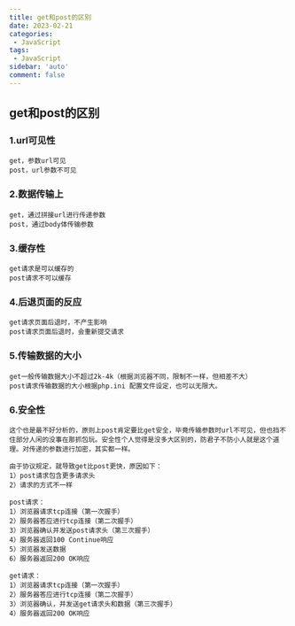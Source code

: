 ```yaml
---
title: get和post的区别
date: 2023-02-21
categories: 
 - JavaScript
tags: 
 - JavaScript
sidebar: 'auto'
comment: false
---
```


## get和post的区别

### 1.url可见性
    get，参数url可见
    post，url参数不可见

### 2.数据传输上
    get，通过拼接url进行传递参数
    post，通过body体传输参数

### 3.缓存性
    get请求是可以缓存的
    post请求不可以缓存

### 4.后退页面的反应
    get请求页面后退时，不产生影响
    post请求页面后退时，会重新提交请求

### 5.传输数据的大小
    get一般传输数据大小不超过2k-4k（根据浏览器不同，限制不一样，但相差不大）
    post请求传输数据的大小根据php.ini 配置文件设定，也可以无限大。

### 6.安全性
    这个也是最不好分析的，原则上post肯定要比get安全，毕竟传输参数时url不可见，但也挡不住部分人闲的没事在那抓包玩。安全性个人觉得是没多大区别的，防君子不防小人就是这个道理。对传递的参数进行加密，其实都一样。

    由于协议规定，就导致get比post更快，原因如下：
    1）post请求包含更多请求头
    2）请求的方式不一样

    post请求：
    1）浏览器请求tcp连接（第一次握手）
    2）服务器答应进行tcp连接（第二次握手）
    3）浏览器确认并发送post请求头（第三次握手）
    4）服务器返回100 Continue响应
    5）浏览器发送数据
    6）服务器返回200 OK响应

    get请求：
    1）浏览器请求tcp连接（第一次握手）
    2）服务器答应进行tcp连接（第二次握手）
    3）浏览器确认，并发送get请求头和数据（第三次握手）
    4）服务器返回200 OK响应